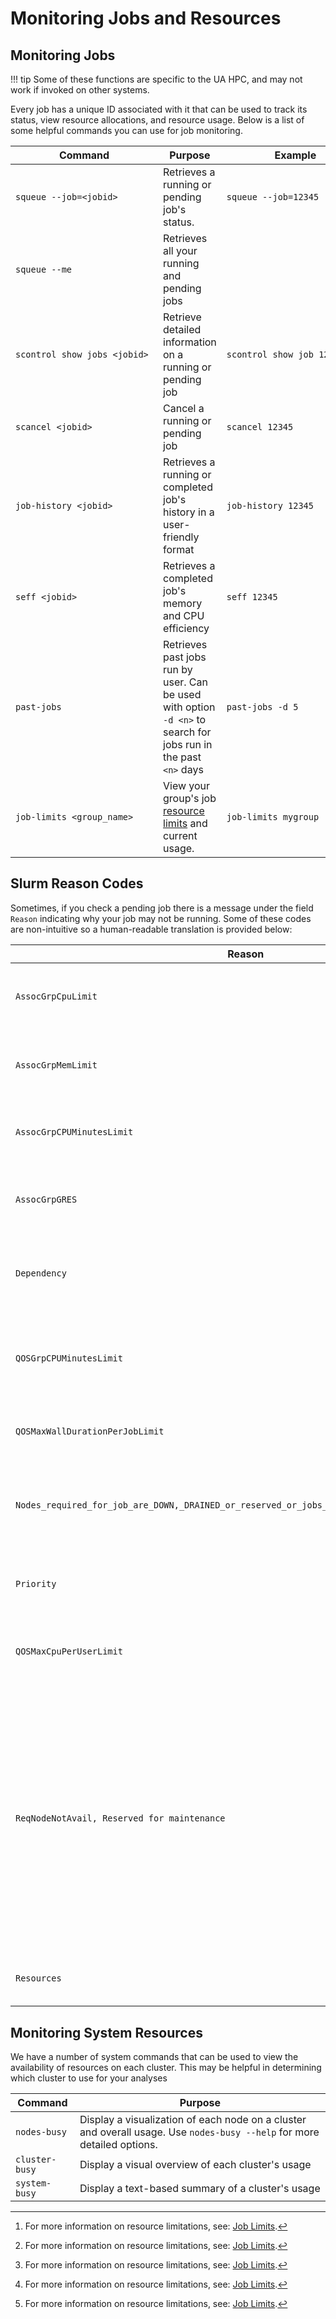 # Monitoring Jobs and Resources

## Monitoring Jobs

!!! tip 
    Some of these functions are specific to the UA HPC, and may not work if invoked on other systems. 


Every job has a unique ID associated with it that can be used to track its status, view resource allocations, and resource usage. Below is a list of some helpful commands you can use for job monitoring.

|<div style="width:220px">Command</div>|Purpose|<div style="width:220px">Example</div>|
|-|-|-|
|```squeue --job=<jobid>```|Retrieves a running or pending job's status.|```squeue --job=12345```|
|```squeue --me```|Retrieves all your running and pending jobs||
|```scontrol show jobs <jobid>```|Retrieve detailed information on a running or pending job|```scontrol show job 12345```|
|```scancel <jobid>```|Cancel a running or pending job|```scancel 12345```|
|```job-history <jobid>```|Retrieves a running or completed job's history in a user-friendly format|```job-history 12345```|
|```seff <jobid>```|Retrieves a completed job's memory and CPU efficiency|```seff 12345```|
|```past-jobs```|Retrieves past jobs run by user. Can be used with option ```-d <n>``` to search for jobs run in the past ```<n>``` days|```past-jobs -d 5```|
|```job-limits <group_name>```|View your group's job [resource limits](../job_limits/) and current usage.|```job-limits mygroup```|

## Slurm Reason Codes

Sometimes, if you check a pending job there is a message under the field ```Reason``` indicating why your job may not be running. Some of these codes are non-intuitive so a human-readable translation is provided below:

|Reason|Explanation|
|-|-|
|```AssocGrpCpuLimit```|Your job is not running because your group CPU limit has been reached[^1]|
|```AssocGrpMemLimit```|Your job is not running because your group memory limit has been reached[^1]|
|```AssocGrpCPUMinutesLimit```|Either your group is out of CPU hours or your job will exhaust your group's CPU hours.|
|```AssocGrpGRES```|Your job is not running because your group GPU limit has been reached[^1]|
|```Dependency```|Your job depends on the completion of another job. It will wait in queue until the target job completes.|
|```QOSGrpCPUMinutesLimit```|This message indicates that your high priority or qualified hours allocation has been exhausted for the month.|
|```QOSMaxWallDurationPerJobLimit```|Your job's time limit exceeds the max allowable and will never run[^1]|
|```Nodes_required_for_job_are_DOWN,_DRAINED_or_reserved_or_jobs_in_higher_priority_partitions```|This very long message simply means your job is waiting in queue until there is enough space for it to run|
|```Priority```|Your job is waiting in queue until there are enough resources for it to run.|
|```QOSMaxCpuPerUserLimit```|Your job is not running because your per-user CPU limit has been reached[^1]|
|```ReqNodeNotAvail, Reserved for maintenance```|Your job's time limit overlaps with an upcoming maintenance window. Run "uptime_remaining" to see when the system will go offline. If you remove and resubmit your job with a shorter walltime that does not overlap with maintenance, it will likely run. Otherwise, it will remain pending until after the maintenance window.|
|```Resources```|Your job is waiting in queue until the required resources are available.|


## Monitoring System Resources

We have a number of system commands that can be used to view the availability of resources on each cluster. This may be helpful in determining which cluster to use for your analyses



|Command|Purpose|
|-|-|
|```nodes-busy```|Display a visualization of each node on a cluster and overall usage. Use ```nodes-busy --help``` for more detailed options.|
|```cluster-busy```|Display a visual overview of each cluster's usage|
|```system-busy```|Display a text-based summary of a cluster's usage|

[^1]: For more information on resource limitations, see: [Job Limits](../job_limits/).
